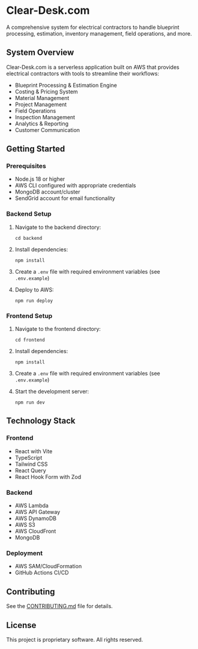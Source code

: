 # Clear-Desk.com

A comprehensive system for electrical contractors to handle blueprint processing, estimation, inventory management, field operations, and more.

## System Overview

Clear-Desk.com is a serverless application built on AWS that provides electrical contractors with tools to streamline their workflows:

- Blueprint Processing & Estimation Engine
- Costing & Pricing System
- Material Management
- Project Management
- Field Operations
- Inspection Management
- Analytics & Reporting
- Customer Communication

## Getting Started

### Prerequisites

- Node.js 18 or higher
- AWS CLI configured with appropriate credentials
- MongoDB account/cluster
- SendGrid account for email functionality

### Backend Setup

1. Navigate to the backend directory:
   ```
   cd backend
   ```

2. Install dependencies:
   ```
   npm install
   ```

3. Create a `.env` file with required environment variables (see `.env.example`)

4. Deploy to AWS:
   ```
   npm run deploy
   ```

### Frontend Setup

1. Navigate to the frontend directory:
   ```
   cd frontend
   ```

2. Install dependencies:
   ```
   npm install
   ```

3. Create a `.env` file with required environment variables (see `.env.example`)

4. Start the development server:
   ```
   npm run dev
   ```

## Technology Stack

### Frontend
- React with Vite
- TypeScript
- Tailwind CSS
- React Query
- React Hook Form with Zod

### Backend
- AWS Lambda
- AWS API Gateway
- AWS DynamoDB
- AWS S3
- AWS CloudFront
- MongoDB

### Deployment
- AWS SAM/CloudFormation
- GitHub Actions CI/CD

## Contributing

See the [CONTRIBUTING.md](CONTRIBUTING.md) file for details.

## License

This project is proprietary software. All rights reserved.